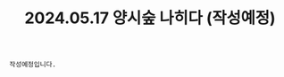 ﻿---
title: 2024.05.17 양시숲 나히다 (작성예정)
categories: [2024년촬영]
comments: false
# thumbnail: 
---

`작성예정입니다.`
